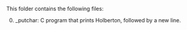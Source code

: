 This folder contains the following files:

0. _putchar: C program that prints Holberton, followed by a new line.